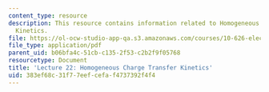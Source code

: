 ```yaml
---
content_type: resource
description: This resource contains information related to Homogeneous Charge Transfer
  Kinetics.
file: https://ol-ocw-studio-app-qa.s3.amazonaws.com/courses/10-626-electrochemical-energy-systems-spring-2014/383ef68c31f77eefcefaf4737392f4f4_MIT10_626S14_Lec22_Homg.pdf
file_type: application/pdf
parent_uid: b06bfa4c-51cb-c135-2f53-c2b2f9f05768
resourcetype: Document
title: 'Lecture 22: Homogeneous Charge Transfer Kinetics'
uid: 383ef68c-31f7-7eef-cefa-f4737392f4f4
---
```


